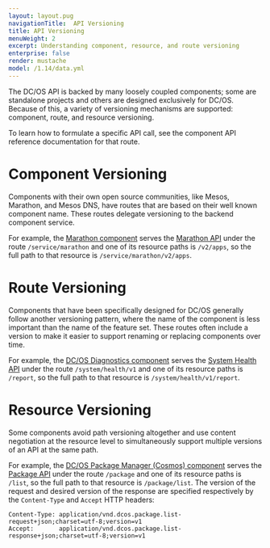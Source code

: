 ```yaml
---
layout: layout.pug
navigationTitle:  API Versioning
title: API Versioning
menuWeight: 2
excerpt: Understanding component, resource, and route versioning
enterprise: false
render: mustache
model: /1.14/data.yml
---
```


The DC/OS API is backed by many loosely coupled components; some are standalone projects and others are designed exclusively for DC/OS. Because of this, a variety of versioning mechanisms are supported: component, route, and resource versioning.

To learn how to formulate a specific API call, see the component API reference documentation for that route.

# Component Versioning

Components with their own open source communities, like Mesos, Marathon, and Mesos DNS, have routes that are based on their well known component name. These routes delegate versioning to the backend component service.

For example, the [Marathon component](/mesosphere/dcos/1.14/overview/architecture/components/#marathon) serves the [Marathon API](/mesosphere/dcos/1.14/deploying-services/marathon-api/) under the route `/service/marathon` and one of its resource paths is `/v2/apps`, so the full path to that resource is `/service/marathon/v2/apps`.

# Route Versioning

Components that have been specifically designed for DC/OS generally follow another versioning pattern, where the name of the component is less important than the name of the feature set. These routes often include a version to make it easier to support renaming or replacing components over time.

For example, the [DC/OS Diagnostics component](/mesosphere/dcos/1.14/overview/architecture/components/#dcos-diagnostics) serves the [System Health API](/mesosphere/dcos/1.14/monitoring/#system-health-http-api-endpoint) under the route `/system/health/v1` and one of its resource paths is `/report`, so the full path to that resource is `/system/health/v1/report`.

# Resource Versioning

Some components avoid path versioning altogether and use content negotiation at the resource level to simultaneously support multiple versions of an API at the same path.

For example, the [DC/OS Package Manager (Cosmos) component](/mesosphere/dcos/1.14/overview/architecture/components/#dcos-package-manager) serves the [Package API](/mesosphere/dcos/1.14/deploying-services/package-api/) under the route `/package` and one of its resource paths is `/list`, so the full path to that resource is `/package/list`. The version of the request and desired version of the response are specified respectively by the `Content-Type` and `Accept` HTTP headers:

```
Content-Type: application/vnd.dcos.package.list-request+json;charset=utf-8;version=v1
Accept:       application/vnd.dcos.package.list-response+json;charset=utf-8;version=v1
```
